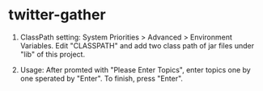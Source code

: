 # twitter-gather

1. ClassPath setting:
System Priorities > Advanced > Environment Variables.
Edit "CLASSPATH" and add two class path of jar files under "lib" of this project.

2. Usage:
After promted with "Please Enter Topics", enter topics one by one sperated by "Enter".
To finish, press "Enter".
